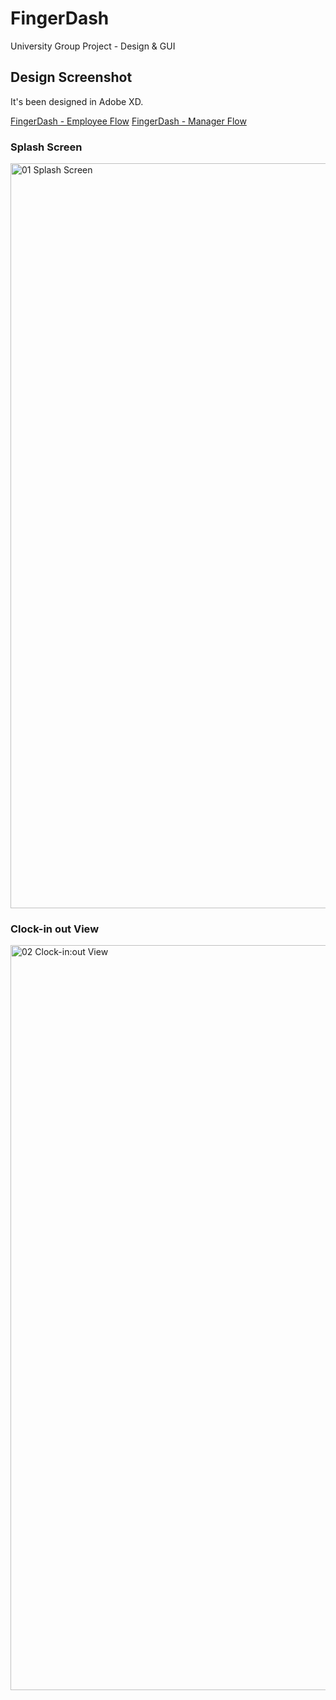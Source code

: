 # FingerDash
University Group Project - Design &amp; GUI

## Design Screenshot
It's been designed in Adobe XD.

[FingerDash - Employee Flow](https://xd.adobe.com/view/009518b6-40b0-41c9-ab83-bff11bbc8d13-55c6/)
[FingerDash - Manager Flow](https://xd.adobe.com/view/fe1be1ca-cf7b-49a0-8623-061b81443dfb-ab48/)

### Splash Screen
<img width="1192" alt="01  Splash Screen" src="https://user-images.githubusercontent.com/54765456/155218029-db7a2942-b3e5-4007-b631-1ac778e04460.png">

### Clock-in out View
<img width="1192" alt="02  Clock-in:out View" src="https://user-images.githubusercontent.com/54765456/155218071-a26f681f-8ece-4ddd-aaaf-23dbd5cab9da.png">
